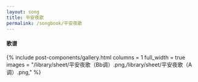 ```yaml
---
layout: song
title: 平安夜歌
permalink: /songbook/平安夜歌
---
```


#### 歌谱

{% include post-components/gallery.html
    columns = 1
    full_width = true
    images = "/library/sheet/平安夜歌（Bb调）.png,/library/sheet/平安夜歌（A调）.png,"
%}
